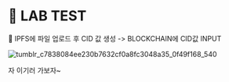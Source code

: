 # 🍇 LAB TEST 

🔁 IPFS에 파일 업로드 후 CID 값 생성 -> BLOCKCHAIN에 CID값 INPUT



![tumblr_c7838084ee230b7632cf0a8fc3048a35_0f49f168_540](https://github.com/BILabCode/Ipfs_Platforms/assets/37481441/99f90aa9-c400-4419-95f1-da6ae6dc0275)



자 이기러 가보자~
